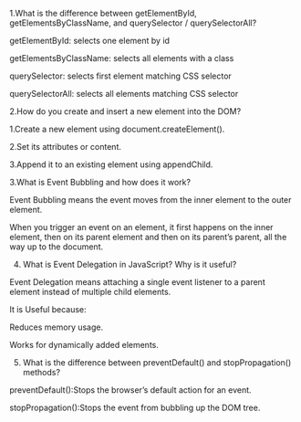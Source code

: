 1.What is the difference between getElementById, getElementsByClassName, and querySelector / querySelectorAll?

getElementById: selects one element by id

getElementsByClassName: selects all elements with a class

querySelector: selects first element matching CSS selector

querySelectorAll: selects all elements matching CSS selector

2.How do you create and insert a new element into the DOM?

 1.Create a new element using document.createElement().
 
 2.Set its attributes or content.
 
 3.Append it to an existing element using appendChild.

3.What is Event Bubbling and how does it work?

Event Bubbling means the event moves from the inner element to the outer element.

When you trigger an event on an element, it first happens on the inner element, then on its parent element and then on its parent’s parent, all the way up to the document.

4. What is Event Delegation in JavaScript? Why is it useful?

Event Delegation means attaching a single event listener to a parent element instead of multiple child elements.

It is Useful because:

  Reduces memory usage.
  
  Works for dynamically added elements.
  
5. What is the difference between preventDefault() and stopPropagation() methods?

preventDefault():Stops the browser’s default action for an event.

stopPropagation():Stops the event from bubbling up the DOM tree.
